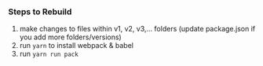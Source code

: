 ### Steps to Rebuild

1. make changes to files within v1, v2, v3,... folders (update package.json if you add more folders/versions)
2. run `yarn` to install webpack & babel
3. run `yarn run pack`
